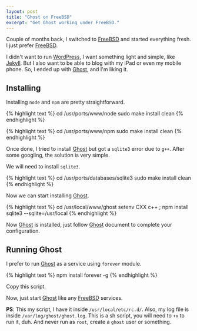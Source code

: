 ```yaml
---
layout: post
title: "Ghost on FreeBSD"
excerpt: "Get Ghost working under FreeBSD."
---
```

Couple of months back, I switched to [FreeBSD][fbsd] and started everything fresh. I just prefer [FreeBSD][fbsd].

I didn't want to run [WordPress][wp], I want something light and simple, like [Jekyll][jrb]. But I also want to be able to blog with my iPad or even my mobile phone. So, I ended up with [Ghost][gh-pg], and I'm liking it.

## Installing

Installing `node` and `npm` are pretty straightforward.

{% highlight text %}
cd /usr/ports/www/node
sudo make install clean
{% endhighlight %}


{% highlight text %}
cd /usr/ports/www/npm
sudo make install clean
{% endhighlight %}

Once done, I tried to install [Ghost][gh-pg] but got a `sqlite3` error due to `g++`. After some googling, the solution is very simple.

We will need to install `sqlite3`.

{% highlight text %}
cd /usr/ports/databases/sqlite3
sudo make install clean
{% endhighlight %}

Now we can start installing [Ghost][gh-pg].

{% highlight text %}
cd /usr/local/www/ghost
setenv CXX c++ ; npm install sqlite3 --sqlite=/usr/local
{% endhighlight %}

Now [Ghost][gh-pg] is installed, just follow [Ghost][gh-pg] document to complete your configuration.

## Running Ghost

I prefer to run [Ghost][gh-pg] as a service using `forever` module.

{% highlight text %}
npm install forever -g
{% endhighlight %}

Copy this script.

<script src="https://gist.github.com/jimtkm/c2134edbf9ccdec4555b.js"></script>

Now, just start [Ghost][gh-pg] like any [FreeBSD][fbsd] services.

**PS**: This my script, I have it inside `/usr/local/etc/rc.d/`. Also, my log file is inside `/var/log/ghost/ghost.log`. This is a sh script, you will need to `+x` to run it, duh. And never run as `root`, create a `ghost` user or something.


[fbsd]: http://freebsd.org/
[wp]: http://wordpress.org/
[jrb]: http://jekyllrb.com/
[gh-pg]: http://ghost.org/
